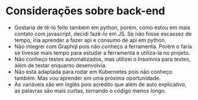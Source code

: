 # Considerações sobre back-end
  - Gostaria de tê-lo feito também em python, porém, como estou em mais contato com javascript, decidi fazê-lo em JS. Se não fosse escassez de tempo, iria aprender a fazer api e consumo     de api em python.
  - Não integrei com Graphql pois não conheço a ferramenta. Porém o faria se tivesse mais tempo para estudar a ferramenta e utiliza-la no projeto.
  - Não conheço testes automatizados, mas utilizei o Insomnia para testes, além de testar enquanto desenvolvia.
  - Não está adaptada para rodar em Kubernetes pois não conheço também. Mas vou aprender em uma próxima oportunidade.
  - As variáveis são em inglês pois acredito que além de auto explicativo, as palavras são mais curtas, tornando o código menos longo.
